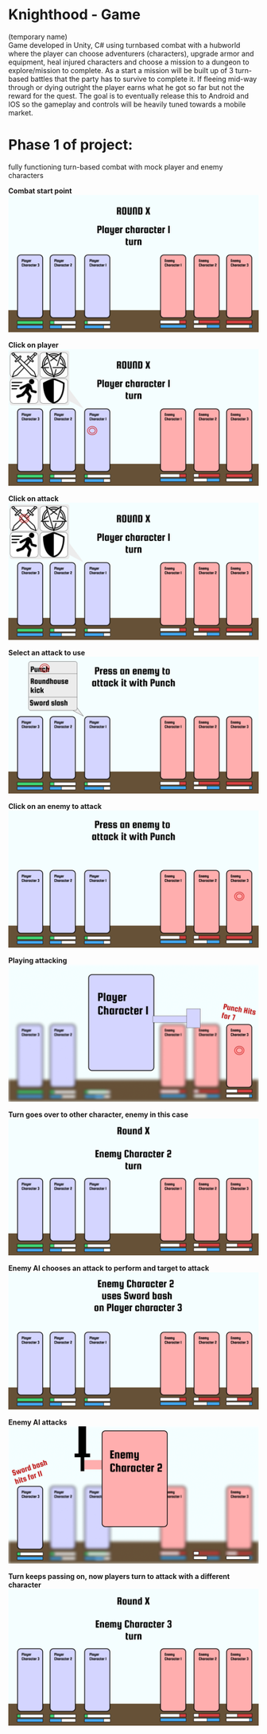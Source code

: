 # Knighthood - Game
(temporary name)  
Game developed in Unity, C# using turnbased combat with a hubworld where the player can choose adventurers (characters), upgrade armor and equipment, heal injured characters and choose a mission to a dungeon to explore/mission to complete. As a start a mission will be built up of 3 turn-based battles that the party has to survive to complete it. If fleeing mid-way through or dying outright the player earns what he got so far but not the reward for the quest. The goal is to eventually release this to Android and IOS so the gameplay and controls will be heavily tuned towards a mobile market.


# Phase 1 of project:
fully functioning turn-based combat with mock player and enemy characters

**Combat start point**  
![Combat start](/Drafts/Combat_Drafts/Basic_Battle-start(1).png)

**Click on player**  
![Combat start](/Drafts/Combat_Drafts/Basic_Battle-click-Player(2).png)

**Click on attack**  
![Combat start](/Drafts/Combat_Drafts/Basic_Battle-click-attack(3).png)

**Select an attack to use**  
![Combat start](/Drafts/Combat_Drafts/Basic_Battle-click-attack-enemy(4).png)

**Click on an enemy to attack**  
![Combat start](/Drafts/Combat_Drafts/Basic_Battle-click-enemyforAttack(5).png)

**Playing attacking**  
![Combat start](/Drafts/Combat_Drafts/Basic_Battle-click-attack-enemy(6).png)

**Turn goes over to other character, enemy in this case**  
![Combat start](/Drafts/Combat_Drafts/Basic_Battle-click-attack-enemy(7).png)

**Enemy AI chooses an attack to perform and target to attack**  
![Combat start](/Drafts/Combat_Drafts/Basic_Battle-enemy-attacks(8).png)

**Enemy AI attacks**  
![Combat start](/Drafts/Combat_Drafts/Basic_Battle-enemy-attacks-animation(9).png)

**Turn keeps passing on, now players turn to attack with a different character**  
![Combat start](/Drafts/Combat_Drafts/Basic_Battle-enemy-attacks(10).png)
